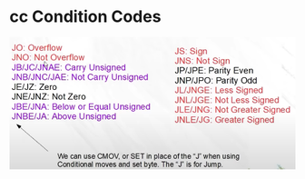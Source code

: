 # cc Condition Codes

![image-20221104140210574](Conditional%20Jumps.assets/image-20221104140210574.png)



